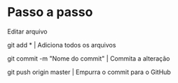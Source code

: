 # Passo a passo

Editar arquivo

git add * | Adiciona todos os arquivos

git commit -m "Nome do commit" | Commita a alteração

git push origin master | Empurra o commit para o GitHub
